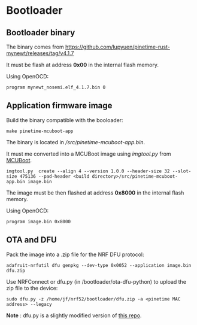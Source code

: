 # Bootloader

## Bootloader binary
The binary comes from https://github.com/lupyuen/pinetime-rust-mynewt/releases/tag/v4.1.7

It must be flash at address **0x00** in the internal flash memory.

Using OpenOCD:

`
program mynewt_nosemi.elf_4.1.7.bin 0
`

## Application firmware image
Build the binary compatible with the booloader:

`
make pinetime-mcuboot-app
`

The binary is located in *<build directory>/src/pinetime-mcuboot-app.bin*.  

It must me converted into a MCUBoot image using *imgtool.py* from [MCUBoot](https://github.com/JuulLabs-OSS/mcuboot/tree/master/scripts).

`
imgtool.py  create --align 4 --version 1.0.0 --header-size 32 --slot-size 475136 --pad-header <build directory>/src/pinetime-mcuboot-app.bin image.bin
`

The image must be then flashed at address **0x8000** in the internal flash memory.

Using OpenOCD:

`
program image.bin 0x8000
`

## OTA and DFU
Pack the image into a .zip file for the NRF DFU protocol:

`
adafruit-nrfutil dfu genpkg --dev-type 0x0052 --application image.bin dfu.zip
`

Use NRFConnect or dfu.py (in <project root>/bootloader/ota-dfu-python) to upload the zip file to the device:

`
sudo dfu.py -z /home/jf/nrf52/bootloader/dfu.zip -a <pinetime MAC address> --legacy
`

**Note** : dfu.py is a slightly modified version of [this repo](https://github.com/daniel-thompson/ota-dfu-python).